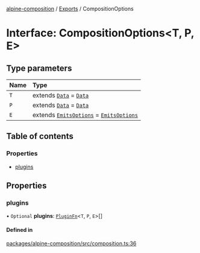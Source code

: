 [alpine-composition](../README.md) / [Exports](../modules.md) / CompositionOptions

# Interface: CompositionOptions\<T, P, E\>

## Type parameters

| Name | Type |
| :------ | :------ |
| `T` | extends [`Data`](../modules.md#data) = [`Data`](../modules.md#data) |
| `P` | extends [`Data`](../modules.md#data) = [`Data`](../modules.md#data) |
| `E` | extends [`EmitsOptions`](../modules.md#emitsoptions) = [`EmitsOptions`](../modules.md#emitsoptions) |

## Table of contents

### Properties

- [plugins](CompositionOptions.md#plugins)

## Properties

### plugins

• `Optional` **plugins**: [`PluginFn`](../modules.md#pluginfn)\<`T`, `P`, `E`\>[]

#### Defined in

[packages/alpine-composition/src/composition.ts:36](https://github.com/JuroOravec/alpinui/blob/cb53256743337b271d8be16749ed81c26fe394c6/packages/alpine-composition/src/composition.ts#L36)
